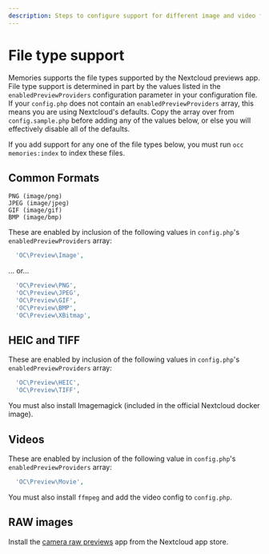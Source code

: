 ```yaml
---
description: Steps to configure support for different image and video formats
---
```


# File type support

Memories supports the file types supported by the Nextcloud previews app. File type support is determined in part by the values listed in the `enabledPreviewProviders` configuration parameter in your configuration file. If your `config.php` does not contain an `enabledPreviewProviders` array, this means you are using Nextcloud's defaults. Copy the array over from `config.sample.php` before adding any of the values below, or else you will effectively disable all of the defaults.

If you add support for any one of the file types below, you must run `occ memories:index` to index these files.

## Common Formats

```
PNG (image/png)
JPEG (image/jpeg)
GIF (image/gif)
BMP (image/bmp)
```

These are enabled by inclusion of the following values in `config.php`'s `enabledPreviewProviders` array:

```php
  'OC\Preview\Image',
```

... or...

```php
  'OC\Preview\PNG',
  'OC\Preview\JPEG',
  'OC\Preview\GIF',
  'OC\Preview\BMP',
  'OC\Preview\XBitmap',
```

## HEIC and TIFF

These are enabled by inclusion of the following values in `config.php`'s `enabledPreviewProviders` array:

```php
  'OC\Preview\HEIC',
  'OC\Preview\TIFF',
```

You must also install Imagemagick (included in the official Nextcloud docker image).

## Videos

These are enabled by inclusion of the following value in `config.php`'s `enabledPreviewProviders` array:

```php
  'OC\Preview\Movie',
```

You must also install `ffmpeg` and add the video config to `config.php`.

## RAW images

Install the [camera raw previews](https://github.com/ariselseng/camerarawpreviews) app from the Nextcloud app store.
